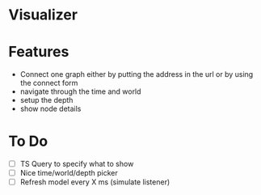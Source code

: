 Visualizer
===

# Features
- Connect one graph either by putting the address in the url or by using the connect form
- navigate through the time and world
- setup the depth
- show node details

# To Do
- [ ] TS Query to specify what to show
- [ ] Nice time/world/depth picker
- [ ] Refresh model every X ms (simulate listener)
